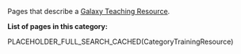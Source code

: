 Pages that describe a [Galaxy Teaching Resource](../Teach/Resources).

**List of pages in this category:**

PLACEHOLDER_FULL_SEARCH_CACHED(CategoryTrainingResource)
